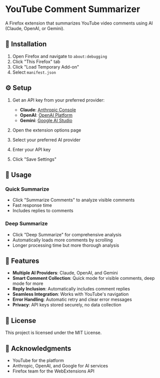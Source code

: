 # YouTube Comment Summarizer

A Firefox extension that summarizes YouTube video comments using AI (Claude, OpenAI, or Gemini).

## 🚀 **Installation**

1. Open Firefox and navigate to `about:debugging`
2. Click "This Firefox" tab
3. Click "Load Temporary Add-on"
4. Select `manifest.json`

## ⚙️ **Setup**

1. Get an API key from your preferred provider:
   - **Claude**: [Anthropic Console](https://console.anthropic.com/)
   - **OpenAI**: [OpenAI Platform](https://platform.openai.com/api-keys)
   - **Gemini**: [Google AI Studio](https://makersuite.google.com/app/apikey)

2. Open the extension options page
3. Select your preferred AI provider
4. Enter your API key
5. Click "Save Settings"

## 🎯 **Usage**

### **Quick Summarize**
- Click "Summarize Comments" to analyze visible comments
- Fast response time
- Includes replies to comments

### **Deep Summarize**
- Click "Deep Summarize" for comprehensive analysis
- Automatically loads more comments by scrolling
- Longer processing time but more thorough analysis

## 🔧 **Features**

- **Multiple AI Providers**: Claude, OpenAI, and Gemini
- **Smart Comment Collection**: Quick mode for visible comments, deep mode for more
- **Reply Inclusion**: Automatically includes comment replies
- **Seamless Integration**: Works with YouTube's navigation
- **Error Handling**: Automatic retry and clear error messages
- **Privacy**: API keys stored securely, no data collection

## 📄 **License**

This project is licensed under the MIT License.

## 🙏 **Acknowledgments**

- YouTube for the platform
- Anthropic, OpenAI, and Google for AI services
- Firefox team for the WebExtensions API 